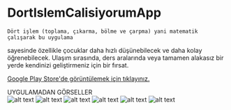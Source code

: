 # DortIslemCalisiyorumApp

    Dört işlem (toplama, çıkarma, bölme ve çarpma) yani matematik çalışarak bu uygulama 
sayesinde özellikle çocuklar daha hızlı düşünebilecek ve daha kolay öğrenebilecek. 
Ulaşım sırasında, ders aralarında veya tamamen alakasız bir yerde kendinizi 
geliştirmeniz için bir fırsat.

[Google Play Store'de görüntülemek için tıklayınız.](https://play.google.com/store/apps/details?id=com.bek.dortislemcalisiyorum)

UYGULAMADAN GÖRSELLER</br>
![alt text](https://play-lh.googleusercontent.com/vDtN83lYwRmRHQ7o1aK0xI1Nsm5Z5bT0h08aixKvWq0fvFp9O7nVxHsBwB8jI2KEqPkQ=w1366-h695-rw)
![alt text](https://play-lh.googleusercontent.com/TK220kDXfPZawZXHfgHDvLypL_IIo8d-GZuAHV7zIaiqt3XHMfOLrdxGFLTgx5U5n2ZB=w1366-h695-rw)
![alt text](https://play-lh.googleusercontent.com/W6qQobkbjYpjJa5EaOdmTDHppHEGJlIwx6uckYscwKYzMo9rbmk91Gf7YWfxG3SDNg=w1366-h695-rw)
![alt text](https://play-lh.googleusercontent.com/DnunUEgoGPkbo9J9J_SWT6ze8_vgfMb8IuHXhZ7DJveNPmEErFWD6wE3LCoE5VtwMw=w1366-h695-rw)
![alt text](https://play-lh.googleusercontent.com/hIFaVuS9OJQi5sgpOHjztNDNrFCidH-zd4WkUwjIyNfzmy0OXJNfa__D6efnwqrxXug=w1366-h695-rw)
![alt text](https://play-lh.googleusercontent.com/15FQz_NMNby7Vcz9pBcVYghaTvfRUp_bo-YtUzHsWFnghoBh4TtKFWtI6bXjYjzGFQ=w1366-h695-rw)
